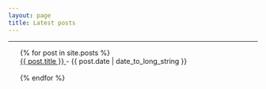 ```yaml
---
layout: page
title: Latest posts
---
```


<hr>



<ul style="list-style-type:none">
  {% for post in site.posts %}
    <li style="font-size:10uw">
      <a href="{{ post.url }}">
        {{ post.title }}
      </a>
      - <time datetime="{{ post.date | date: "%Y-%m-%d" }}">{{ post.date | date_to_long_string }}</time>
    </li>
    <br>
  {% endfor %}
</ul>